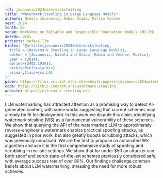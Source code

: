 ```yaml
---
ref: jovanovic2024watermarkstealing
title: "Watermark Stealing in Large Language Models"
authors: Nikola Jovanović, Robin Staab, Martin Vechev
year: 2024
month: 05
venue: Workshop on Reliable and Responsible Foundation Models (R2-FM) -- ICLR
awards: Oral
projects: safeai,llm
bibtex: "@article{jovanovic2024watermarkstealing,
  title = {Watermark Stealing in Large Language Models},
  author = {Jovanović, Nikola and Staab, Robin and Vechev, Martin},
  year = {2024},
  eprint={2402.19361},
  archivePrefix={arXiv},
  primaryClass={cs.LG}
}"
paper: https://files.sri.inf.ethz.ch/website/papers/jovanovic2024watermarkstealing.pdf
code: https://github.com/eth-sri/watermark-stealing
website: https://watermark-stealing.org
---
```


LLM watermarking has attracted attention as a promising way to detect AI-generated content, with some works suggesting that current schemes may already be fit for deployment. In this work we dispute this claim, identifying watermark stealing (WS) as a fundamental vulnerability of these schemes. We show that querying the API of the watermarked LLM to approximately reverse-engineer a watermark enables practical spoofing attacks, as suggested in prior work, but also greatly boosts scrubbing attacks, which was previously unnoticed. We are the first to propose an automated WS algorithm and use it in the first comprehensive study of spoofing and scrubbing in realistic settings. We show that for under $50 an attacker can both spoof and scrub state-of-the-art schemes previously considered safe, with average success rate of over 80%. Our findings challenge common beliefs about LLM watermarking, stressing the need for more robust schemes.